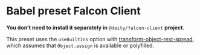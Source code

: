 # Babel preset Falcon Client

**You don’t need to install it separately in** `@deity/falcon-client` **project.**


This preset uses the `useBuiltIns` option with [transform-object-rest-spread](http://babeljs.io/docs/plugins/transform-object-rest-spread/), which assumes that `Object.assign` is available or polyfilled.
